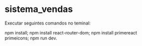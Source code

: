 # sistema_vendas

Executar seguintes comandos no teminal:

npm install;
npm install react-router-dom;
npm install primereact primeicons;
npm run dev.
